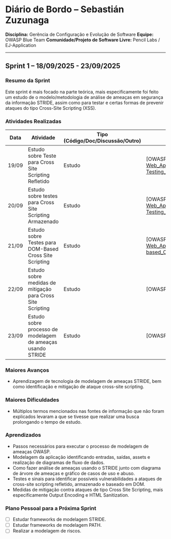 # Diário de Bordo – Sebastián Zuzunaga

**Disciplina:** Gerência de Configuração e Evolução de Software
**Equipe:** OWASP Blue Team
**Comunidade/Projeto de Software Livre:** Pencil Labs / EJ-Application

---

## Sprint 1 – 18/09/2025 - 23/09/2025

### Resumo da Sprint

Este sprint é mais focado na parte teórica, mais especificamente foi feito um estudo de o modelo/metodologia de análise de ameaças em segurança da informação STRIDE, assim como para testar e certas formas de prevenir ataques do tipo Cross-Site Scripting (XSS).

### Atividades Realizadas

| Data  | Atividade                                   | Tipo (Código/Doc/Discussão/Outro) | Link/Referência | Status    |
| ----- | ------------------------------------------- | --------------------------------- | --------------- | --------- |
| 19/09 | Estudo sobre Teste para Cross Site Scripting Refletido  | Estudo                            | [OWASP]https://owasp.org/www-project-web-security-testing-guide/v41/4-Web_Application_Security_Testing/07-Input_Validation_Testing/01-Testing_for_Reflected_Cross_Site_Scripting.html               | Concluído |
| 20/09 | Estudo sobre testes para Cross Site Scripting Armazenado | Estudo                            |[OWASP]https://owasp.org/www-project-web-security-testing-guide/v41/4-Web_Application_Security_Testing/07-Input_Validation_Testing/02-Testing_for_Stored_Cross_Site_Scripting.html               | Concluído |
| 21/09 | Estudo sobre Testes para DOM-Based Cross Site Scripting | Estudo                            | [OWASP]https://owasp.org/www-project-web-security-testing-guide/v41/4-Web_Application_Security_Testing/11-Client_Side_Testing/01-Testing_for_DOM-based_Cross_Site_Scripting.html               | Concluído |
| 22/09 | Estudo sobre medidas de mitigação para Cross Site Scripting | Estudo                            | [OWASP]https://cheatsheetseries.owasp.org/cheatsheets/Cross_Site_Scripting_Prevention_Cheat_Sheet.html               | Concluído |
| 23/09 | Estudo sobre processo de modelagem de ameaças usando STRIDE | Estudo                            | [OWASP]https://owasp.org/www-community/Threat_Modeling_Process#stride    | Concluído |

### Maiores Avanços

* Aprendizagem de tecnologia de modelagem de ameaças STRIDE, bem como identificação e mitigação de ataque cross-site scripting.

### Maiores Dificuldades

* Múltiplos termos mencionados nas fontes de informação que não foram explicados levaram a que se tivesse que realizar uma busca prolongando o tempo de estudo.

### Aprendizados

* Passos necessários para executar o processo de modelagem de ameaças OWASP.
* Modelagem da aplicação identificando entradas, saídas, assets e realização de diagramas de fluxo de dados.
* Como fazer análise de ameaças usando o STRIDE junto com diagrama de árvore de ameaças e gráfico de casos de uso e abuso.
* Testes e sinais para identificar possíveis vulnerabilidades a ataques de cross-site scripting refletido, armazenado e baseado em DOM.
* Medidas de mitigação contra ataques de tipo Cross Site Scripting, mais especificamente Output Encoding e HTML Sanitization.

### Plano Pessoal para a Próxima Sprint

* [ ] Estudar frameworks de modelagem STRIDE.
* [ ] Estudar frameworks de modelagem PATH.
* [ ] Realizar a modelagem de riscos.